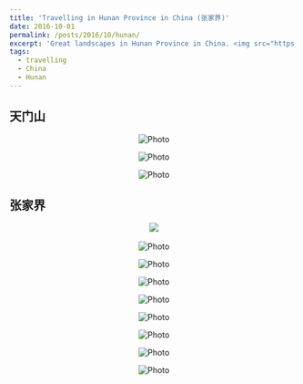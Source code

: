 ```yaml
---
title: 'Travelling in Hunan Province in China (张家界)'
date: 2016-10-01
permalink: /posts/2016/10/hunan/
excerpt: 'Great landscapes in Hunan Province in China. <img src="https://haotang1995.github.io/files/11.jpg?raw=true" alt="Photo"/> '
tags:
  - travelling
  - China
  - Hunan
---
```



## 天门山
<p align="center">
  <img src="https://haotang1995.github.io/files/2.jpg?raw=true" alt="Photo"/> 
</p>
<p align="center">
  <img src="https://haotang1995.github.io/files/3.jpg?raw=true" alt="Photo"/> 
</p>
<p align="center">
  <img src="https://haotang1995.github.io/files/4.jpg?raw=true" alt="Photo"/> 
</p>

## 张家界
<p align="center">
  <img src="https://haotang1995.github.io/files/5.jpg?raw=true"/> 
</p>
<p align="center">
  <img src="https://haotang1995.github.io/files/6.jpg?raw=true" alt="Photo"/> 
</p>
<p align="center">
  <img src="https://haotang1995.github.io/files/7.jpg?raw=true" alt="Photo"/> 
</p>
<p align="center">
  <img src="https://haotang1995.github.io/files/9.jpg?raw=true" alt="Photo"/> 
</p>
<p align="center">
  <img src="https://haotang1995.github.io/files/10.jpg?raw=true" alt="Photo"/> 
</p>
<p align="center">
  <img src="https://haotang1995.github.io/files/11.jpg?raw=true" alt="Photo"/> 
</p>
<p align="center">
  <img src="https://haotang1995.github.io/files/137.jpg?raw=true" alt="Photo"/> 
</p>
<p align="center">
  <img src="https://haotang1995.github.io/files/12.jpg?raw=true" alt="Photo"/> 
</p>
<p align="center">
  <img src="https://haotang1995.github.io/files/13.jpg?raw=true" alt="Photo"/> 
</p>

